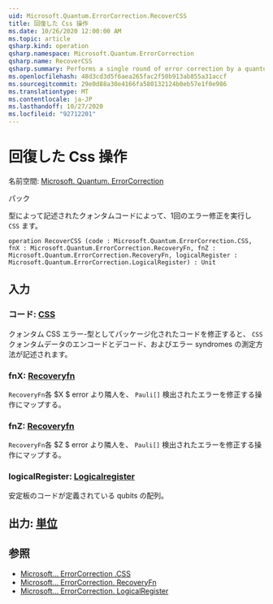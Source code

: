 ```yaml
---
uid: Microsoft.Quantum.ErrorCorrection.RecoverCSS
title: 回復した Css 操作
ms.date: 10/26/2020 12:00:00 AM
ms.topic: article
qsharp.kind: operation
qsharp.namespace: Microsoft.Quantum.ErrorCorrection
qsharp.name: RecoverCSS
qsharp.summary: Performs a single round of error correction by a quantum code described by a `CSS` type.
ms.openlocfilehash: 48d3cd3d5f6aea265fac2f50b913ab855a31accf
ms.sourcegitcommit: 29e0d88a30e4166fa580132124b0eb57e1f0e986
ms.translationtype: MT
ms.contentlocale: ja-JP
ms.lasthandoff: 10/27/2020
ms.locfileid: "92712201"
---
```

# <a name="recovercss-operation"></a>回復した Css 操作

名前空間: [Microsoft. Quantum. ErrorCorrection](xref:Microsoft.Quantum.ErrorCorrection)

パック [](https://nuget.org/packages/)


型によって記述されたクォンタムコードによって、1回のエラー修正を実行し `CSS` ます。

```qsharp
operation RecoverCSS (code : Microsoft.Quantum.ErrorCorrection.CSS, fnX : Microsoft.Quantum.ErrorCorrection.RecoveryFn, fnZ : Microsoft.Quantum.ErrorCorrection.RecoveryFn, logicalRegister : Microsoft.Quantum.ErrorCorrection.LogicalRegister) : Unit
```


## <a name="input"></a>入力

### <a name="code--css"></a>コード: [CSS](xref:Microsoft.Quantum.ErrorCorrection.CSS)

クォンタム CSS エラー-型としてパッケージ化されたコードを修正すると、 `CSS` クォンタムデータのエンコードとデコード、およびエラー syndromes の測定方法が記述されます。


### <a name="fnx--recoveryfn"></a>fnX: [Recoveryfn](xref:Microsoft.Quantum.ErrorCorrection.RecoveryFn)

`RecoveryFn`各 $X $ error より隣人を、 `Pauli[]` 検出されたエラーを修正する操作にマップする。


### <a name="fnz--recoveryfn"></a>fnZ: [Recoveryfn](xref:Microsoft.Quantum.ErrorCorrection.RecoveryFn)

`RecoveryFn`各 $Z $ error より隣人を、 `Pauli[]` 検出されたエラーを修正する操作にマップする。


### <a name="logicalregister--logicalregister"></a>logicalRegister: [Logicalregister](xref:Microsoft.Quantum.ErrorCorrection.LogicalRegister)

安定板のコードが定義されている qubits の配列。



## <a name="output--unit"></a>出力: [単位](xref:microsoft.quantum.lang-ref.unit)



## <a name="see-also"></a>参照

- [Microsoft... ErrorCorrection .CSS](xref:Microsoft.Quantum.ErrorCorrection.CSS)
- [Microsoft... ErrorCorrection. RecoveryFn](xref:Microsoft.Quantum.ErrorCorrection.RecoveryFn)
- [Microsoft... ErrorCorrection. LogicalRegister](xref:Microsoft.Quantum.ErrorCorrection.LogicalRegister)